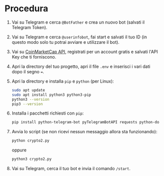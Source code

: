 # Procedura

1. Vai su Telegram e cerca `@BotFather` e crea un nuovo bot (salvati il Telegram Token).
2. Vai su Telegram e cerca `@userinfobot`, fai start e salvati il tuo ID (in questo modo solo tu potrai avviare e utilizzare il bot).
3. Vai su [CoinMarketCap API](https://coinmarketcap.com/api/pricing/), registrati per un account gratis e salvati l'API Key che ti forniscono.
4. Apri la directory del tuo progetto, apri il file `.env` e inserisci i vari dati dopo il segno `=`.
5. Apri la directory e installa `pip` e `python` (per Linux):

    ```sh
    sudo apt update
    sudo apt install python3 python3-pip
    python3 --version
    pip3 --version
    ```

6. Installa i pacchetti richiesti con `pip`:

    ```sh
    pip install python-telegram-bot pyTelegramBotAPI requests python-dotenv APScheduler
    ```

7. Avvia lo script (se non ricevi nessun messaggio allora sta funzionando):

    ```sh
    python crypto2.py
    ```

    oppure

    ```sh
    python3 crypto2.py
    ```

8. Vai su Telegram, cerca il tuo bot e invia il comando `/start`.
